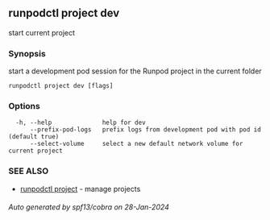 ## runpodctl project dev

start current project

### Synopsis

start a development pod session for the Runpod project in the current folder

```
runpodctl project dev [flags]
```

### Options

```
  -h, --help              help for dev
      --prefix-pod-logs   prefix logs from development pod with pod id (default true)
      --select-volume     select a new default network volume for current project
```

### SEE ALSO

* [runpodctl project](runpodctl_project.md)	 - manage projects

###### Auto generated by spf13/cobra on 28-Jan-2024
